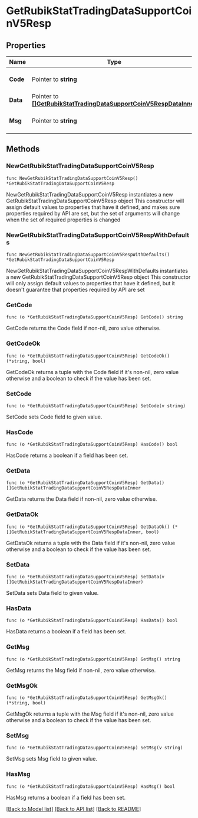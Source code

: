 # GetRubikStatTradingDataSupportCoinV5Resp

## Properties

Name | Type | Description | Notes
------------ | ------------- | ------------- | -------------
**Code** | Pointer to **string** |  | [optional] [default to ""]
**Data** | Pointer to [**[]GetRubikStatTradingDataSupportCoinV5RespDataInner**](GetRubikStatTradingDataSupportCoinV5RespDataInner.md) |  | [optional] 
**Msg** | Pointer to **string** |  | [optional] [default to ""]

## Methods

### NewGetRubikStatTradingDataSupportCoinV5Resp

`func NewGetRubikStatTradingDataSupportCoinV5Resp() *GetRubikStatTradingDataSupportCoinV5Resp`

NewGetRubikStatTradingDataSupportCoinV5Resp instantiates a new GetRubikStatTradingDataSupportCoinV5Resp object
This constructor will assign default values to properties that have it defined,
and makes sure properties required by API are set, but the set of arguments
will change when the set of required properties is changed

### NewGetRubikStatTradingDataSupportCoinV5RespWithDefaults

`func NewGetRubikStatTradingDataSupportCoinV5RespWithDefaults() *GetRubikStatTradingDataSupportCoinV5Resp`

NewGetRubikStatTradingDataSupportCoinV5RespWithDefaults instantiates a new GetRubikStatTradingDataSupportCoinV5Resp object
This constructor will only assign default values to properties that have it defined,
but it doesn't guarantee that properties required by API are set

### GetCode

`func (o *GetRubikStatTradingDataSupportCoinV5Resp) GetCode() string`

GetCode returns the Code field if non-nil, zero value otherwise.

### GetCodeOk

`func (o *GetRubikStatTradingDataSupportCoinV5Resp) GetCodeOk() (*string, bool)`

GetCodeOk returns a tuple with the Code field if it's non-nil, zero value otherwise
and a boolean to check if the value has been set.

### SetCode

`func (o *GetRubikStatTradingDataSupportCoinV5Resp) SetCode(v string)`

SetCode sets Code field to given value.

### HasCode

`func (o *GetRubikStatTradingDataSupportCoinV5Resp) HasCode() bool`

HasCode returns a boolean if a field has been set.

### GetData

`func (o *GetRubikStatTradingDataSupportCoinV5Resp) GetData() []GetRubikStatTradingDataSupportCoinV5RespDataInner`

GetData returns the Data field if non-nil, zero value otherwise.

### GetDataOk

`func (o *GetRubikStatTradingDataSupportCoinV5Resp) GetDataOk() (*[]GetRubikStatTradingDataSupportCoinV5RespDataInner, bool)`

GetDataOk returns a tuple with the Data field if it's non-nil, zero value otherwise
and a boolean to check if the value has been set.

### SetData

`func (o *GetRubikStatTradingDataSupportCoinV5Resp) SetData(v []GetRubikStatTradingDataSupportCoinV5RespDataInner)`

SetData sets Data field to given value.

### HasData

`func (o *GetRubikStatTradingDataSupportCoinV5Resp) HasData() bool`

HasData returns a boolean if a field has been set.

### GetMsg

`func (o *GetRubikStatTradingDataSupportCoinV5Resp) GetMsg() string`

GetMsg returns the Msg field if non-nil, zero value otherwise.

### GetMsgOk

`func (o *GetRubikStatTradingDataSupportCoinV5Resp) GetMsgOk() (*string, bool)`

GetMsgOk returns a tuple with the Msg field if it's non-nil, zero value otherwise
and a boolean to check if the value has been set.

### SetMsg

`func (o *GetRubikStatTradingDataSupportCoinV5Resp) SetMsg(v string)`

SetMsg sets Msg field to given value.

### HasMsg

`func (o *GetRubikStatTradingDataSupportCoinV5Resp) HasMsg() bool`

HasMsg returns a boolean if a field has been set.


[[Back to Model list]](../README.md#documentation-for-models) [[Back to API list]](../README.md#documentation-for-api-endpoints) [[Back to README]](../README.md)


